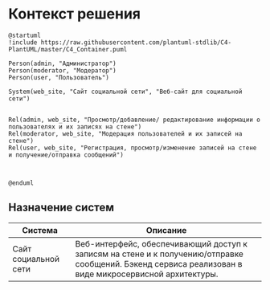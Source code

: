 # Контекст решения
<!-- Окружение системы (роли, участники, внешние системы) и связи системы с ним. Диаграмма контекста C4 и текстовое описание. 
-->
```plantuml
@startuml
!include https://raw.githubusercontent.com/plantuml-stdlib/C4-PlantUML/master/C4_Container.puml

Person(admin, "Администратор")
Person(moderator, "Модератор")
Person(user, "Пользователь")

System(web_site, "Сайт социальной сети", "Веб-сайт для социальной сети")


Rel(admin, web_site, "Просмотр/добавление/ редактирование информации о пользователях и их записях на стене")
Rel(moderator, web_site, "Модерация пользователей и их записей на стене")
Rel(user, web_site, "Регистрация, просмотр/изменение записей на стене и получение/отправка сообщений")



@enduml
```
## Назначение систем
|Система| Описание|
|-------|---------|
| Сайт социальной сети | Веб-интерфейс, обеспечивающий доступ к записям на стене и к получению/отправке сообщений. Бэкенд сервиса реализован в виде микросервисной архитектуры. |

